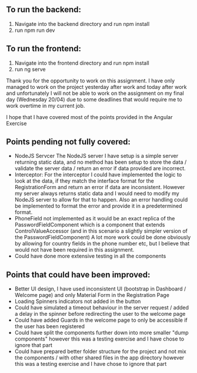 To run the backend:
--------------------------------
1) Navigate into the backend directory and run npm install
2) run npm run dev

To run the frontend:
--------------------------------
1) Navigate into the frontend directory and run npm install
2) run ng serve

Thank you for the opportunity to work on this assignment. I have only managed to work on the project yesterday after work and today after work and unfortunately I will not be able to work on the assignment on my final day (Wednesday 20/04) due to some deadlines that would require me to work overtime in my current job.

I hope that I have covered most of the points provided in the Angular Exercise  

Points pending not fully covered:
--------------------------------
- NodeJS Servcer
The NodeJS server I have setup is a simple server returning static data, and no method has been setup to store the data / validate the server data / return an error if data provided are incorrect. 
- Interceptor: 
For the interceptor I could have implemented the logic to look at the data, if they match the interface format for the RegistrationForm and return an error if data are inconsistent. However my server always returns static data and I would need to modify my NodeJS server to allow for that to happen.
Also an error handling could be implemented to format the error and provide it in a predetermined format.
- PhoneField not implemented as it would be an exact replica of the PasswordFieldComponent which is  a component that extends ControlValueAccessor (and in this scenario a slightly simpler version of the PasswordFieldComponent)
A lot more work could be done obviously by allowing for country fields in the phone number etc, but I believe that would not have been required in this assignment.
- Could have done more extensive testing in all the components

Points that could have been improved:
------------------------------------
- Better UI design, I have used inconsistent UI (bootstrap in Dashboard / Welcome page) and only Material Form in the Registration Page
- Loading Spinners indicators not added in the button
- Could have simulated a timeout behaviour in the server request / added a delay in the spinner before redirecting the user to the welcome page
- Could have added Guards in the welcome page to only be accessible if the user has been registered
- Could have split the components further down into more smaller "dump components" however this was a testing exercise and I have chose to ignore that part
- Could have prepared better folder structure for the project and not mix the components / with other shared files in the app directory however this was a testing exercise and I have chose to ignore that part